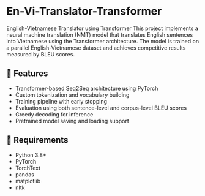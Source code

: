 # En-Vi-Translator-Transformer
English-Vietnamese Translator using Transformer  This project implements a neural machine translation (NMT) model that translates English sentences into Vietnamese using the Transformer architecture. The model is trained on a parallel English-Vietnamese dataset and achieves competitive results measured by BLEU scores.

## 📌 Features

- Transformer-based Seq2Seq architecture using PyTorch
- Custom tokenization and vocabulary building
- Training pipeline with early stopping
- Evaluation using both sentence-level and corpus-level BLEU scores
- Greedy decoding for inference
- Pretrained model saving and loading support

## 🔧 Requirements

- Python 3.8+
- PyTorch
- TorchText
- pandas
- matplotlib
- nltk